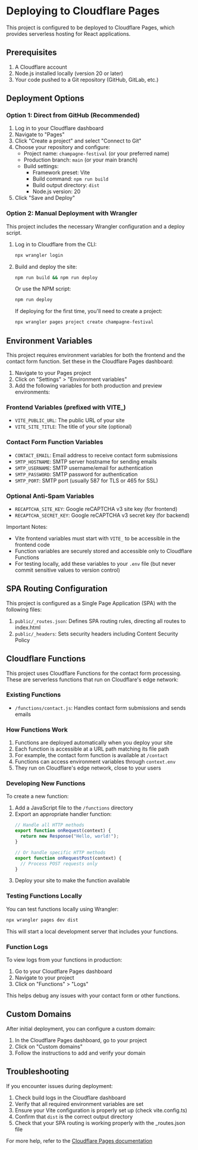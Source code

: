 # Deploying to Cloudflare Pages

This project is configured to be deployed to Cloudflare Pages, which provides serverless hosting for React applications.

## Prerequisites

1. A Cloudflare account
2. Node.js installed locally (version 20 or later)
3. Your code pushed to a Git repository (GitHub, GitLab, etc.)

## Deployment Options

### Option 1: Direct from GitHub (Recommended)

1. Log in to your Cloudflare dashboard
2. Navigate to "Pages"
3. Click "Create a project" and select "Connect to Git"
4. Choose your repository and configure:
   - Project name: `champagne-festival` (or your preferred name)
   - Production branch: `main` (or your main branch)
   - Build settings:
     - Framework preset: Vite
     - Build command: `npm run build`
     - Build output directory: `dist`
     - Node.js version: 20
5. Click "Save and Deploy"

### Option 2: Manual Deployment with Wrangler

This project includes the necessary Wrangler configuration and a deploy script.

1. Log in to Cloudflare from the CLI:
   ```bash
   npx wrangler login
   ```

2. Build and deploy the site:
   ```bash
   npm run build && npm run deploy
   ```
   
   Or use the NPM script:
   ```bash
   npm run deploy
   ```

   If deploying for the first time, you'll need to create a project:
   ```bash
   npx wrangler pages project create champagne-festival
   ```

## Environment Variables

This project requires environment variables for both the frontend and the contact form function. Set these in the Cloudflare Pages dashboard:

1. Navigate to your Pages project
2. Click on "Settings" > "Environment variables"
3. Add the following variables for both production and preview environments:

### Frontend Variables (prefixed with VITE_)
- `VITE_PUBLIC_URL`: The public URL of your site
- `VITE_SITE_TITLE`: The title of your site (optional)

### Contact Form Function Variables
- `CONTACT_EMAIL`: Email address to receive contact form submissions
- `SMTP_HOSTNAME`: SMTP server hostname for sending emails
- `SMTP_USERNAME`: SMTP username/email for authentication
- `SMTP_PASSWORD`: SMTP password for authentication
- `SMTP_PORT`: SMTP port (usually 587 for TLS or 465 for SSL)

### Optional Anti-Spam Variables
- `RECAPTCHA_SITE_KEY`: Google reCAPTCHA v3 site key (for frontend)
- `RECAPTCHA_SECRET_KEY`: Google reCAPTCHA v3 secret key (for backend)

Important Notes:
- Vite frontend variables must start with `VITE_` to be accessible in the frontend code
- Function variables are securely stored and accessible only to Cloudflare Functions
- For testing locally, add these variables to your `.env` file (but never commit sensitive values to version control)

## SPA Routing Configuration

This project is configured as a Single Page Application (SPA) with the following files:

1. `public/_routes.json`: Defines SPA routing rules, directing all routes to index.html
2. `public/_headers`: Sets security headers including Content Security Policy

## Cloudflare Functions

This project uses Cloudflare Functions for the contact form processing. These are serverless functions that run on Cloudflare's edge network:

### Existing Functions

- `/functions/contact.js`: Handles contact form submissions and sends emails

### How Functions Work

1. Functions are deployed automatically when you deploy your site
2. Each function is accessible at a URL path matching its file path
3. For example, the contact form function is available at `/contact`
4. Functions can access environment variables through `context.env`
5. They run on Cloudflare's edge network, close to your users

### Developing New Functions

To create a new function:

1. Add a JavaScript file to the `/functions` directory
2. Export an appropriate handler function:
   ```javascript
   // Handle all HTTP methods
   export function onRequest(context) {
     return new Response("Hello, world!");
   }
   
   // Or handle specific HTTP methods
   export function onRequestPost(context) {
     // Process POST requests only
   }
   ```
3. Deploy your site to make the function available

### Testing Functions Locally

You can test functions locally using Wrangler:

```bash
npx wrangler pages dev dist
```

This will start a local development server that includes your functions.

### Function Logs

To view logs from your functions in production:

1. Go to your Cloudflare Pages dashboard
2. Navigate to your project
3. Click on "Functions" > "Logs"

This helps debug any issues with your contact form or other functions.

## Custom Domains

After initial deployment, you can configure a custom domain:

1. In the Cloudflare Pages dashboard, go to your project
2. Click on "Custom domains"
3. Follow the instructions to add and verify your domain

## Troubleshooting

If you encounter issues during deployment:

1. Check build logs in the Cloudflare dashboard
2. Verify that all required environment variables are set
3. Ensure your Vite configuration is properly set up (check vite.config.ts)
4. Confirm that `dist` is the correct output directory
5. Check that your SPA routing is working properly with the _routes.json file

For more help, refer to the [Cloudflare Pages documentation](https://developers.cloudflare.com/pages/)